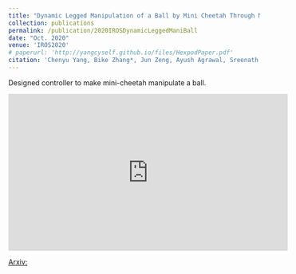 ```yaml
---
title: "Dynamic Legged Manipulation of a Ball by Mini Cheetah Through Multi-Contact Optimization"
collection: publications
permalink: /publication/2020IROSDynamicLeggedManiBall
date: "Oct. 2020"
venue: 'IROS2020'
# paperurl: 'http://yangcyself.github.io/files/HexpodPaper.pdf'
citation: 'Chenyu Yang, Bike Zhang*, Jun Zeng, Ayush Agrawal, Sreenath Koushil, "Dynamic Legged Manipulation of a Ball by Mini Cheetah Through Multi-Contact Optimization"'
---
```


Designed controller to make mini-cheetah manipulate a ball.

<iframe width="560" height="315" src="https://www.youtube.com/embed/rIVkfudC4_8" frameborder="0" allow="accelerometer; autoplay; clipboard-write; encrypted-media; gyroscope; picture-in-picture" allowfullscreen></iframe>

[Arxiv:](https://arxiv.org/pdf/2008.00191.pdf)
